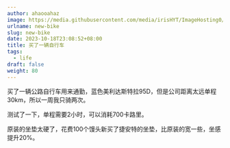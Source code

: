 ```yaml
---
author: ahaooahaz
image: https://media.githubusercontent.com/media/irisHYT/ImageHosting0/main/images/new-bike.webp
urlname: new-bike
slug: new-bike
date: 2023-10-18T23:08:52+08:00
title: 买了一辆自行车
tags:
  - life
draft: false
weight: 80
---
```


<!--more-->

买了一辆公路自行车用来通勤，蓝色美利达斯特拉95D，但是公司距离太远单程30km，所以一周我只骑两次。

测试了一下，单程需要2小时，可以消耗700卡路里。

原装的坐垫太硬了，花费100个馒头新买了捷安特的坐垫，比原装的宽一些，坐感提升20%。
